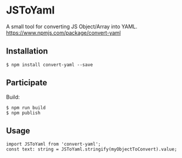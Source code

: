 # JSToYaml

A small tool for converting JS Object/Array into YAML.
https://www.npmjs.com/package/convert-yaml

## Installation

```
$ npm install convert-yaml --save
```

## Participate
Build: 
```
$ npm run build
$ npm publish
```

## Usage

```
import JSToYaml from 'convert-yaml';
const text: string = JSToYaml.stringify(myObjectToConvert).value;
```